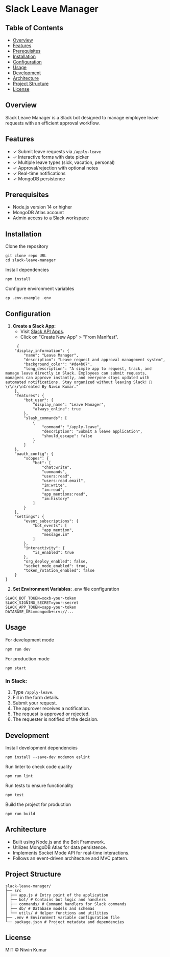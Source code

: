 # Slack Leave Manager

## Table of Contents
- [Overview](#overview)
- [Features](#features)
- [Prerequisites](#prerequisites)
- [Installation](#installation)
- [Configuration](#configuration)
- [Usage](#usage)
- [Development](#development)
- [Architecture](#architecture)
- [Project Structure](#project-structure)
- [License](#license)

## Overview
Slack Leave Manager is a Slack bot designed to manage employee leave requests with an efficient approval workflow.

## Features
- ✓ Submit leave requests via `/apply-leave`
- ✓ Interactive forms with date picker
- ✓ Multiple leave types (sick, vacation, personal)
- ✓ Approval/rejection with optional notes
- ✓ Real-time notifications
- ✓ MongoDB persistence

## Prerequisites
- Node.js version 14 or higher
- MongoDB Atlas account
- Admin access to a Slack workspace

## Installation
Clone the repository
```
git clone repo URL
cd slack-leave-manager
```
Install dependencies
```
npm install
```
Configure environment variables
```
cp .env.example .env
```

## Configuration
1. **Create a Slack App:**
   - Visit [Slack API Apps](https://api.slack.com/apps).
   - Click on "Create New App" > "From Manifest".
```
     {
    "display_information": {
        "name": "Leave Manager",
        "description": "Leave request and approval management system",
        "background_color": "#de4b07",
        "long_description": "A simple app to request, track, and manage leave directly in Slack. Employees can submit requests, managers can approve instantly, and everyone stays updated with automated notifications. Stay organized without leaving Slack! 🚀\r\n\r\nCreated By Niwin Kumar."
    },
    "features": {
        "bot_user": {
            "display_name": "Leave Manager",
            "always_online": true
        },
        "slash_commands": [
            {
                "command": "/apply-leave",
                "description": "Submit a leave application",
                "should_escape": false
            }
        ]
    },
    "oauth_config": {
        "scopes": {
            "bot": [
                "chat:write",
                "commands",
                "users:read",
                "users:read.email",
                "im:write",
                "im:read",
                "app_mentions:read",
                "im:history"
            ]
        }
    },
    "settings": {
        "event_subscriptions": {
            "bot_events": [
                "app_mention",
                "message.im"
            ]
        },
        "interactivity": {
            "is_enabled": true
        },
        "org_deploy_enabled": false,
        "socket_mode_enabled": true,
        "token_rotation_enabled": false
    }
}
```

2. **Set Environment Variables:**
.env file configuration
```
SLACK_BOT_TOKEN=xoxb-your-token
SLACK_SIGNING_SECRET=your-secret
SLACK_APP_TOKEN=xapp-your-token
DATABASE_URL=mongodb+srv://...
```

## Usage
For development mode
```
npm run dev
```
For production mode
```
npm start
```

### In Slack:
1. Type `/apply-leave`.
2. Fill in the form details.
3. Submit your request.
4. The approver receives a notification.
5. The request is approved or rejected.
6. The requester is notified of the decision.

## Development
Install development dependencies
```
npm install --save-dev nodemon eslint
```
Run linter to check code quality
```
npm run lint
```
Run tests to ensure functionality
```
npm test
```
Build the project for production
```
npm run build
```

## Architecture
- Built using Node.js and the Bolt Framework.
- Utilizes MongoDB Atlas for data persistence.
- Implements Socket Mode API for real-time interactions.
- Follows an event-driven architecture and MVC pattern.

## Project Structure
```
slack-leave-manager/
├── src
│ ├── app.js # Entry point of the application
│ ├── bot/ # Contains bot logic and handlers
│ ├── commands/ # Command handlers for Slack commands
│ ├── db/ # Database models and schemas
│ └── utils/ # Helper functions and utilities
├── .env # Environment variable configuration file
└── package.json # Project metadata and dependencies
```

## License
MIT © Niwin Kumar
